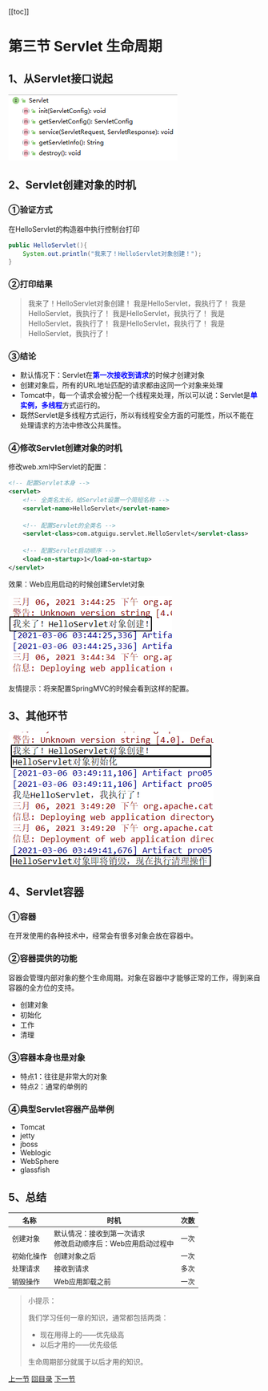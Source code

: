 [[toc]]

# 第三节 Servlet 生命周期

## 1、从Servlet接口说起

![./images](./images/img016.png)

## 2、Servlet创建对象的时机

### ①验证方式

在HelloServlet的构造器中执行控制台打印

```java
public HelloServlet(){
    System.out.println("我来了！HelloServlet对象创建！");
}
```

### ②打印结果

> 我来了！HelloServlet对象创建！
> 我是HelloServlet，我执行了！
> 我是HelloServlet，我执行了！
> 我是HelloServlet，我执行了！
> 我是HelloServlet，我执行了！
> 我是HelloServlet，我执行了！
> 我是HelloServlet，我执行了！

### ③结论

- 默认情况下：Servlet在<span style="color:blue;font-weight:bold;">第一次接收到请求</span>的时候才创建对象
- 创建对象后，所有的URL地址匹配的请求都由这同一个对象来处理
- Tomcat中，每一个请求会被分配一个线程来处理，所以可以说：Servlet是<span style="color:blue;font-weight:bold;">单实例，多线程</span>方式运行的。
- 既然Servlet是多线程方式运行，所以有线程安全方面的可能性，所以不能在处理请求的方法中修改公共属性。

### ④修改Servlet创建对象的时机

修改web.xml中Servlet的配置：

```xml
<!-- 配置Servlet本身 -->
<servlet>
    <!-- 全类名太长，给Servlet设置一个简短名称 -->
    <servlet-name>HelloServlet</servlet-name>

    <!-- 配置Servlet的全类名 -->
    <servlet-class>com.atguigu.servlet.HelloServlet</servlet-class>

    <!-- 配置Servlet启动顺序 -->
    <load-on-startup>1</load-on-startup>
</servlet>
```

效果：Web应用启动的时候创建Servlet对象

![./images](./images/img017.png)

友情提示：将来配置SpringMVC的时候会看到这样的配置。

## 3、其他环节

![./images](./images/img018.png)

## 4、Servlet容器

### ①容器

在开发使用的各种技术中，经常会有很多对象会放在容器中。

### ②容器提供的功能

容器会管理内部对象的整个生命周期。对象在容器中才能够正常的工作，得到来自容器的全方位的支持。

- 创建对象
- 初始化
- 工作
- 清理

### ③容器本身也是对象

- 特点1：往往是非常大的对象
- 特点2：通常的单例的

### ④典型Servlet容器产品举例

- Tomcat
- jetty
- jboss
- Weblogic
- WebSphere
- glassfish

## 5、总结

| 名称       | 时机                                                         | 次数 |
| ---------- | ------------------------------------------------------------ | ---- |
| 创建对象   | 默认情况：接收到第一次请求<br />修改启动顺序后：Web应用启动过程中 | 一次 |
| 初始化操作 | 创建对象之后                                                 | 一次 |
| 处理请求   | 接收到请求                                                   | 多次 |
| 销毁操作   | Web应用卸载之前                                              | 一次 |

> 小提示：
>
> 我们学习任何一章的知识，通常都包括两类：
>
> - 现在用得上的——优先级高
> - 以后才用的——优先级低
> 
> 生命周期部分就属于以后才用的知识。

[上一节](verse02.html) [回目录](index.html) [下一节](verse04.html)